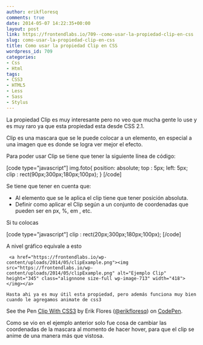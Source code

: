 ```yaml
---
author: erikfloresq
comments: true
date: 2014-05-07 14:22:35+00:00
layout: post
link: https://frontendlabs.io/709--como-usar-la-propiedad-clip-en-css
slug: como-usar-la-propiedad-clip-en-css
title: Como usar la propiedad Clip en CSS
wordpress_id: 709
categories:
- Css
- Html
tags:
- CSS3
- HTML5
- Less
- Sass
- Stylus
---
```


La propiedad Clip es muy interesante pero no veo que mucha gente lo use y es muy raro ya que esta propiedad esta desde CSS 2.1.

Clip es una mascara que se le puede colocar a un elemento, en especial a una imagen que es donde se logra ver mejor el efecto.

Para poder usar Clip se tiene que tener la siguiente línea de código:

[code type="javascript"]
img.foto{
  position: absolute;
  top : 5px;
  left: 5px;
  clip : rect(90px;300px;180px;100px);
}
[/code]

Se tiene que tener en cuenta que:
- Al elemento que se le aplica el clip tiene que tener posición absoluta.
- Definir como aplicar el Clip según a un conjunto de coordenadas que pueden ser en px, %, em , etc.

Si tu colocas

[code type="javascript"]
  clip : rect(20px;300px;180px;100px);
[/code]

A nivel gráfico equivale a esto

    
     <a href="https://frontendlabs.io/wp-content/uploads/2014/05/clipExample.png"><img src="https://frontendlabs.io/wp-content/uploads/2014/05/clipExample.png" alt="Ejemplo Clip" height="345" class="alignnone size-full wp-image-713" width="418"></img></a>
    
    Hasta ahi ya es muy útil esta propiedad, pero además funciona muy bien cuando le agregamos animate de css3
    
    




See the Pen [Clip With CSS3](http://codepen.io/erikfloresq/pen/DIjga/) by Erik Flores ([@erikfloresq](http://codepen.io/erikfloresq)) on [CodePen](http://codepen.io).




Como se vio en el ejemplo anterior solo fue cosa de cambiar las coordenadas de la mascara al momento de hacer hover, para que el clip se anime de una manera más que vistosa.
